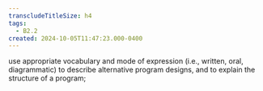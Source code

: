 ```yaml
---
transcludeTitleSize: h4
tags:
  - B2.2
created: 2024-10-05T11:47:23.000-0400
---
```

use appropriate vocabulary and mode of expression (i.e., written, oral, diagrammatic) to describe alternative program designs, and to explain the structure of a program;
